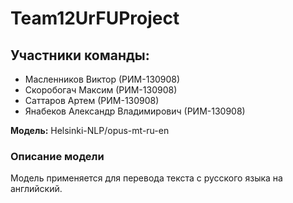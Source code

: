 # Team12UrFUProject
## Участники команды:

- Масленников Виктор (РИМ-130908)
- Скоробогач Максим (РИМ-130908)
- Саттаров Артем (РИМ-130908)
- Янабеков Александр Владимирович (РИМ-130908)

 **Модель:** Helsinki-NLP/opus-mt-ru-en
### Описание модели
Модель применяется для перевода текста с русского языка на английский.
